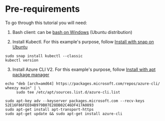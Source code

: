 # Pre-requirements

To go through this tutorial you will need:

1. Bash client: can be [bash on Windows](https://docs.microsoft.com/en-us/windows/wsl/install-win10) (Ubuntu distribution) 

2. Install Kubectl. For this example's purpose, follow [Install with snap on Ubuntu](https://kubernetes.io/docs/tasks/tools/install-kubectl/#on-linux-using-bash) 
```
sudo snap install kubectl --classic
kubectl version
```
3. Install Azure CLI V2. For this example's purpose, follow [Install with apt package manager](https://docs.microsoft.com/en-us/cli/azure/install-azure-cli?view=azure-cli-latest)
```
echo "deb [arch=amd64] https://packages.microsoft.com/repos/azure-cli/ wheezy main" | \
     sudo tee /etc/apt/sources.list.d/azure-cli.list

sudo apt-key adv --keyserver packages.microsoft.com --recv-keys 52E16F86FEE04B979B07E28DB02C46DF417A0893
sudo apt-get install apt-transport-https
sudo apt-get update && sudo apt-get install azure-cli
```

